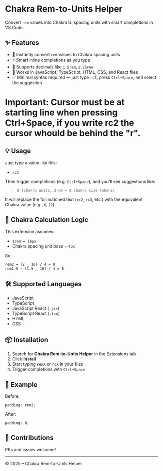 # Chakra Rem-to-Units Helper

Convert `rem` values into Chakra UI spacing units with smart completions in VS Code.

## ✨ Features

- 🔄 Instantly convert `rem` values to Chakra spacing units
- ⚡ Smart inline completions as you type
- 🧠 Supports decimals like `1.5rem`, `2.25rem`
- 🧩 Works in JavaScript, TypeScript, HTML, CSS, and React files
- ✅ Minimal syntax required — just type `rc3`, press `Ctrl+Space`, and select the suggestion

# Important: Cursor must be at starting line when pressing Ctrl+Space, if you write rc2 the cursor whould be behind the "r".

## 💡 Usage

Just type a value like this:

- `rc2`

Then trigger completions (e.g. `Ctrl+Space`), and you'll see suggestions like:

> `8 (chakra units, 2rem = 8 chakra size tokens)`

It will replace the full matched text (`rc2`, `rc3`, etc.) with the equivalent Chakra value (e.g., `8`, `12`).

## 🔧 Chakra Calculation Logic

This extension assumes:

- `1rem = 16px`
- Chakra spacing unit base = `4px`

So:

```
rem2 → (2 _ 16) / 4 = 8
rem1.5 → (1.5 _ 16) / 4 = 6
```

## 🛠 Supported Languages

- JavaScript
- TypeScript
- JavaScript React (`.jsx`)
- TypeScript React (`.tsx`)
- HTML
- CSS

## 📦 Installation

1. Search for **Chakra Rem-to-Units Helper** in the Extensions tab
2. Click **Install**
3. Start typing `remX` or `rcX` in your files
4. Trigger completions with `Ctrl+Space`

## 🧪 Example

Before:

```
padding: rem2;
```

After:

```
padding: 8;
```

## 🤝 Contributions

PRs and issues welcome!

---

© 2025 – Chakra Rem-to-Units Helper
